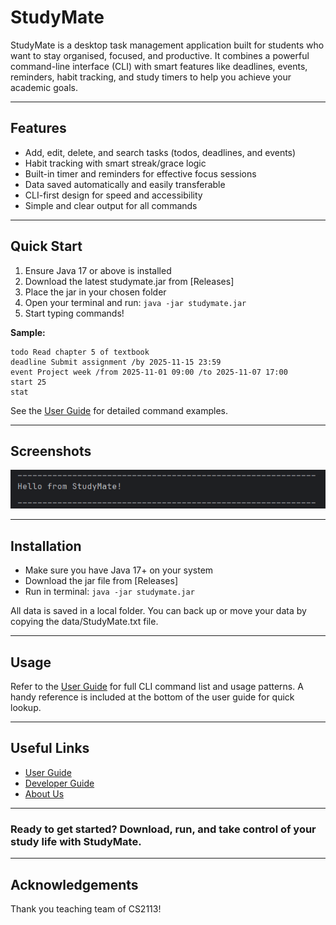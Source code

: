 # StudyMate

StudyMate is a desktop task management application built for students who want to stay organised, focused, and productive. It combines a powerful command-line interface (CLI) with smart features like deadlines, events, reminders, habit tracking, and study timers to help you achieve your academic goals.

---

## Features

- Add, edit, delete, and search tasks (todos, deadlines, and events)
- Habit tracking with smart streak/grace logic 
- Built-in timer and reminders for effective focus sessions 
- Data saved automatically and easily transferable 
- CLI-first design for speed and accessibility
- Simple and clear output for all commands

---

## Quick Start
1) Ensure Java 17 or above is installed
2) Download the latest studymate.jar from [Releases]
3) Place the jar in your chosen folder
4) Open your terminal and run: `java -jar studymate.jar`
5) Start typing commands!

**Sample:**
```
todo Read chapter 5 of textbook
deadline Submit assignment /by 2025-11-15 23:59
event Project week /from 2025-11-01 09:00 /to 2025-11-07 17:00
start 25
stat
```
See the [User Guide](UserGuide.md) for detailed command examples.

---

## Screenshots

![Startup Image](images/StartupSplash.png)

---

## Installation
- Make sure you have Java 17+ on your system
- Download the jar file from [Releases]
- Run in terminal: `java -jar studymate.jar`

All data is saved in a local folder. You can back up or move your data by copying the data/StudyMate.txt file.

---

## Usage

Refer to the [User Guide](UserGuide.md) for full CLI command list and usage patterns. A handy reference is included at the bottom of the user guide for quick lookup.

---

## Useful Links
* [User Guide](UserGuide.md)
* [Developer Guide](DeveloperGuide.md)
* [About Us](AboutUs.md)

---

### Ready to get started? Download, run, and take control of your study life with StudyMate.

---

## Acknowledgements

Thank you teaching team of CS2113!
